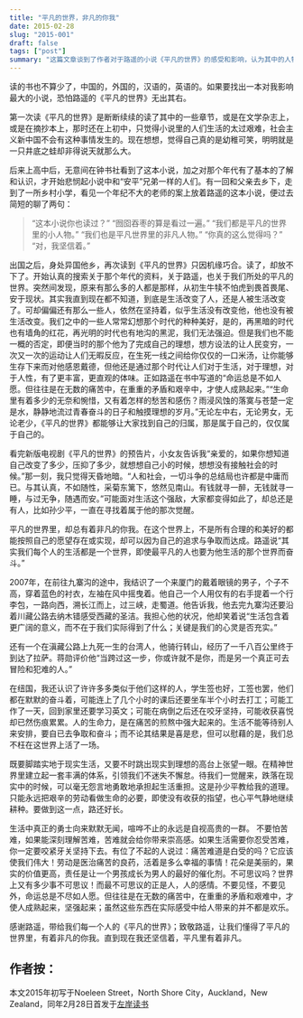 ```yaml
---
title: "平凡的世界，非凡的你我"
date: 2015-02-28
slug: "2015-001"
draft: false
tags: ["post"]
summary: "这篇文章谈到了作者对于路遥的小说《平凡的世界》的感受和影响，认为其中的人物和故事让人深刻体会到生活的艰辛和人性的复杂。作者认为生活中真正的勇士是默默无闻的，而不是那些自视高贵的人。文章最后呼吁读者要在现实生活中脚踏实地，同时也要不时跳出现实到理想的高台上张望一眼，建立起自己的精神世界体系，引领自己不迷失不懈怠。"
---
```


读的书也不算少了，中国的，外国的，汉语的，英语的。如果要找出一本对我影响最大的小说，恐怕路遥的《平凡的世界》无出其右。

第一次读《平凡的世界》是断断续续的读了其中的一些章节，或是在文学杂志上，或是在摘抄本上，那时还在上初中，只觉得小说里的人们生活的太过艰难，社会主义新中国不会有这种事情发生的。现在想想，觉得自己真的是幼稚可笑，明明就是一只井底之蛙却非得说天就那么大。

后来上高中后，无意间在钟书社看到了这本小说，加之对那个年代有了基本的了解和认识，才开始悲悯起小说中和“安平”兄弟一样的人们。有一回和父亲去乡下，走到了一所乡村小学，看见一个年纪不大的老师的案上放着路遥的这本小说，便过去简短的聊了两句：

> “这本小说你也读过？”
“囫囵吞枣的算是看过一遍。”
“我们都是平凡的世界里的小人物。”
“我们也是平凡世界里的非凡人物。”
“你真的这么觉得吗？”
“对，我坚信着。”
> 

出国之后，身处异国他乡，再次读到《平凡的世界》只因机缘巧合。读了，却放不下了。开始认真的搜索关于那个年代的资料，关于路遥，也关于我们所处的平凡的世界。突然间发现，原来有那么多的人都是那样，从初生牛犊不怕虎到畏首畏尾、安于现状。其实我直到现在都不知道，到底是生活改变了人，还是人被生活改变了。可却偏偏还有那么一些人，依然在坚持着，似乎生活没有改变他，他也没有被生活改变。我们之中的一些人常常幻想那个时代的种种美好，是的，再黑暗的时代也有墙角的红花，再光明的时代也有地沟的黑泥，我们无法强迫。但是我们也不能一概的否定，即便当时的那个他为了完成自己的理想，想方设法的让人民变穷，一次又一次的运动让人们无暇反应，在生死一线之间给你仅仅的一口米汤，让你能够生存下来而对他感恩戴德，但他还是通过那个时代让人们对于生活，对于理想，对于人性，有了更丰富，更直观的体味。正如路遥在书中写道的“命运总是不如人愿。但往往是在无数的痛苦中，在重重的矛盾和艰辛中，才使人成熟起来。”“生命里有着多少的无奈和惋惜，又有着怎样的愁苦和感伤？雨浸风蚀的落寞与苍楚一定是水，静静地流过青春奋斗的日子和触摸理想的岁月。”无论左中右，无论男女，无论老少，《平凡的世界》都能够让大家找到自己的归属，那是属于自己的，仅仅属于自己的。

看完新版电视剧《平凡的世界》的预告片，小女友告诉我“亲爱的，如果你想知道自己改变了多少，压抑了多少，就想想自己小的时候，想想没有接触社会的时候。”那一刻，我只觉得天昏地暗。“人和社会，一切斗争的总结局也许都是中庸而已。与其认真，不如随性，采菊东篱下，悠然见南山。有钱就寻一醉，无钱就寻一睡，与过无争，随遇而安。”可能面对生活这个强敌，大家都变得如此了，却总还是有人，比如孙少平，一直在寻找着属于他的那次觉醒。

平凡的世界里，却总有着非凡的你我。在这个世界上，不是所有合理的和美好的都能按照自己的愿望存在或实现，却可以因为自己的追求与争取而达成。路遥说“其实我们每个人的生活都是一个世界，即使最平凡的人也要为他生活的那个世界而奋斗。”

2007年，在前往九寨沟的途中，我结识了一个来厦门的戴着眼镜的男子，个子不高，穿着蓝色的衬衣，左袖在风中摇曳着。他自己一个人用仅有的右手提着一个行李包，一路向西，溯长江而上，过三峡，走蜀道。他告诉我，他去完九寨沟还要沿着川藏公路去纳木错感受西藏的圣洁。我担心他的状况，他却笑着说“生活包含着更广阔的意义，而不在于我们实际得到了什么；关键是我们的心灵是否充实。”

还有一个在滇藏公路上九死一生的台湾人，他骑行转山，经历了一千八百公里终于到达了拉萨。蒋勋评价他“当跨过这一步，你或许就不是你，而是另一个真正可去冒险和犯难的人。”

在纽国，我还认识了许许多多类似于他们这样的人，学生签也好，工签也罢，他们都在默默的奋斗着，可能连上了几个小时的课后还要坐车半个小时去打工；可能工作了一天，回到家里还要学习英文；可能在病倒之后还在咬牙坚持，可能收获喜悦却已然伤痕累累。人的生命力，是在痛苦的煎熬中强大起来的。生活不能等待别人来安排，要自已去争取和奋斗；而不论其结果是喜是悲，但可以慰藉的是，我们总不枉在这世界上活了一场。

既要脚踏实地于现实生活，又要不时跳出现实到理想的高台上张望一眼。在精神世界里建立起一套丰满的体系，引领我们不迷失不懈怠。待我们一觉醒来，跌落在现实中的时候，可以毫无怨言地勇敢地承担起生活重担。这是孙少平教给我的道理。 只能永远把艰辛的劳动看做生命的必要，即使没有收获的指望，也心平气静地继续耕种。要做到这一点，路还好长。

生活中真正的勇士向来默默无闻，喧哗不止的永远是自视高贵的一群。 不要怕苦难，如果能深刻理解苦难，苦难就会给你带来崇高感。如果生活需要你忍受苦难，你一定要咬紧牙关坚持下去。有位了不起的人说过：痛苦难道是白受的吗？它应该使我们伟大！劳动是医治痛苦的良药，活着是多么幸福的事情！花朵是美丽的，果实的价值更高，责任是让一个男孩成长为男人的最好的催化剂。不可思议吗？世界上又有多少事不可思议！而最不可思议的正是人，人的感情。不要见怪，不要见外，命运总是不尽如人愿。但往往是在无数的痛苦中，在重重的矛盾和艰难中，才使人成熟起来，坚强起来；虽然这些东西在实际感受中给人带来的并不都是欢乐。

感谢路遥，带给我们每一个人的《平凡的世界》；致敬路遥，让我们懂得了平凡的世界里，有着非凡的你我。直到现在我还坚信着，平凡里有着非凡。

## 作者按：

本文2015年初写于Noeleen Street，North Shore City，Auckland，New Zealand，同年2月28日首发于[左岸读书](http://zreading.cn/)